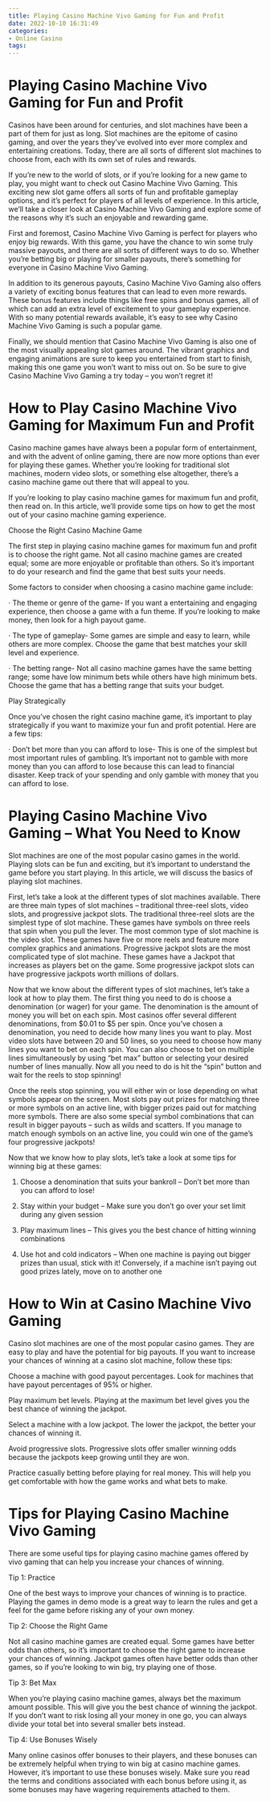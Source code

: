 ```yaml
---
title: Playing Casino Machine Vivo Gaming for Fun and Profit
date: 2022-10-10 16:31:49
categories:
- Online Casino
tags:
---
```



#  Playing Casino Machine Vivo Gaming for Fun and Profit

Casinos have been around for centuries, and slot machines have been a part of them for just as long. Slot machines are the epitome of casino gaming, and over the years they’ve evolved into ever more complex and entertaining creations. Today, there are all sorts of different slot machines to choose from, each with its own set of rules and rewards.

If you’re new to the world of slots, or if you’re looking for a new game to play, you might want to check out Casino Machine Vivo Gaming. This exciting new slot game offers all sorts of fun and profitable gameplay options, and it’s perfect for players of all levels of experience. In this article, we’ll take a closer look at Casino Machine Vivo Gaming and explore some of the reasons why it’s such an enjoyable and rewarding game.

First and foremost, Casino Machine Vivo Gaming is perfect for players who enjoy big rewards. With this game, you have the chance to win some truly massive payouts, and there are all sorts of different ways to do so. Whether you’re betting big or playing for smaller payouts, there’s something for everyone in Casino Machine Vivo Gaming.

In addition to its generous payouts, Casino Machine Vivo Gaming also offers a variety of exciting bonus features that can lead to even more rewards. These bonus features include things like free spins and bonus games, all of which can add an extra level of excitement to your gameplay experience. With so many potential rewards available, it’s easy to see why Casino Machine Vivo Gaming is such a popular game.

Finally, we should mention that Casino Machine Vivo Gaming is also one of the most visually appealing slot games around. The vibrant graphics and engaging animations are sure to keep you entertained from start to finish, making this one game you won’t want to miss out on. So be sure to give Casino Machine Vivo Gaming a try today – you won’t regret it!

#  How to Play Casino Machine Vivo Gaming for Maximum Fun and Profit

Casino machine games have always been a popular form of entertainment, and with the advent of online gaming, there are now more options than ever for playing these games. Whether you’re looking for traditional slot machines, modern video slots, or something else altogether, there’s a casino machine game out there that will appeal to you.

If you’re looking to play casino machine games for maximum fun and profit, then read on. In this article, we’ll provide some tips on how to get the most out of your casino machine gaming experience.

Choose the Right Casino Machine Game

The first step in playing casino machine games for maximum fun and profit is to choose the right game. Not all casino machine games are created equal; some are more enjoyable or profitable than others. So it’s important to do your research and find the game that best suits your needs.

Some factors to consider when choosing a casino machine game include:

· The theme or genre of the game- If you want a entertaining and engaging experience, then choose a game with a fun theme. If you’re looking to make money, then look for a high payout game.

· The type of gameplay- Some games are simple and easy to learn, while others are more complex. Choose the game that best matches your skill level and experience.

· The betting range- Not all casino machine games have the same betting range; some have low minimum bets while others have high minimum bets. Choose the game that has a betting range that suits your budget.

Play Strategically

Once you’ve chosen the right casino machine game, it’s important to play strategically if you want to maximize your fun and profit potential. Here are a few tips:

· Don’t bet more than you can afford to lose- This is one of the simplest but most important rules of gambling. It’s important not to gamble with more money than you can afford to lose because this can lead to financial disaster. Keep track of your spending and only gamble with money that you can afford to lose.








 

 

 

   

 

 

 



#  Playing Casino Machine Vivo Gaming – What You Need to Know

Slot machines are one of the most popular casino games in the world. Playing slots can be fun and exciting, but it’s important to understand the game before you start playing. In this article, we will discuss the basics of playing slot machines.

First, let’s take a look at the different types of slot machines available. There are three main types of slot machines – traditional three-reel slots, video slots, and progressive jackpot slots. The traditional three-reel slots are the simplest type of slot machine. These games have symbols on three reels that spin when you pull the lever. The most common type of slot machine is the video slot. These games have five or more reels and feature more complex graphics and animations. Progressive jackpot slots are the most complicated type of slot machine. These games have a Jackpot that increases as players bet on the game. Some progressive jackpot slots can have progressive jackpots worth millions of dollars.

Now that we know about the different types of slot machines, let’s take a look at how to play them. The first thing you need to do is choose a denomination (or wager) for your game. The denomination is the amount of money you will bet on each spin. Most casinos offer several different denominations, from $0.01 to $5 per spin. Once you’ve chosen a denomination, you need to decide how many lines you want to play. Most video slots have between 20 and 50 lines, so you need to choose how many lines you want to bet on each spin. You can also choose to bet on multiple lines simultaneously by using “bet max” button or selecting your desired number of lines manually. Now all you need to do is hit the “spin” button and wait for the reels to stop spinning!

Once the reels stop spinning, you will either win or lose depending on what symbols appear on the screen. Most slots pay out prizes for matching three or more symbols on an active line, with bigger prizes paid out for matching more symbols. There are also some special symbol combinations that can result in bigger payouts – such as wilds and scatters. If you manage to match enough symbols on an active line, you could win one of the game’s four progressive jackpots!

Now that we know how to play slots, let’s take a look at some tips for winning big at these games:

1) Choose a denomination that suits your bankroll – Don’t bet more than you can afford to lose!

2) Stay within your budget – Make sure you don’t go over your set limit during any given session

3) Play maximum lines – This gives you the best chance of hitting winning combinations
4) Use hot and cold indicators – When one machine is paying out bigger prizes than usual, stick with it! Conversely, if a machine isn’t paying out good prizes lately, move on to another one

#  How to Win at Casino Machine Vivo Gaming

Casino slot machines are one of the most popular casino games. They are easy to play and have the potential for big payouts. If you want to increase your chances of winning at a casino slot machine, follow these tips:

Choose a machine with good payout percentages. Look for machines that have payout percentages of 95% or higher.

Play maximum bet levels. Playing at the maximum bet level gives you the best chance of winning the jackpot.

Select a machine with a low jackpot. The lower the jackpot, the better your chances of winning it.

Avoid progressive slots. Progressive slots offer smaller winning odds because the jackpots keep growing until they are won.

Practice casually betting before playing for real money. This will help you get comfortable with how the game works and what bets to make.

#  Tips for Playing Casino Machine Vivo Gaming

There are some useful tips for playing casino machine games offered by vivo gaming that can help you increase your chances of winning.

Tip 1: Practice

One of the best ways to improve your chances of winning is to practice. Playing the games in demo mode is a great way to learn the rules and get a feel for the game before risking any of your own money.

Tip 2: Choose the Right Game

Not all casino machine games are created equal. Some games have better odds than others, so it’s important to choose the right game to increase your chances of winning. Jackpot games often have better odds than other games, so if you’re looking to win big, try playing one of those.

Tip 3: Bet Max

When you’re playing casino machine games, always bet the maximum amount possible. This will give you the best chance of winning the jackpot. If you don’t want to risk losing all your money in one go, you can always divide your total bet into several smaller bets instead.

Tip 4: Use Bonuses Wisely

Many online casinos offer bonuses to their players, and these bonuses can be extremely helpful when trying to win big at casino machine games. However, it’s important to use these bonuses wisely. Make sure you read the terms and conditions associated with each bonus before using it, as some bonuses may have wagering requirements attached to them.